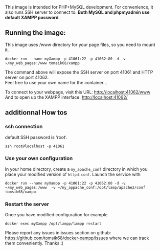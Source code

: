 This image is intended for PHP+MySQL development. For convenience, it also runs SSH server to connect to. __Both MySQL and phpmyadmin use default XAMPP password__.


## Running the image:

This image uses /www directory for your page files, so you need to mount it.

```
docker run --name myXampp -p 41061:22 -p 41062:80 -d -v ~/my_web_pages:/www tomsik68/xampp
```
The command above will expose the SSH server on port 41061 and HTTP server on port 41062.    
Feel free to use your own name for the container...

To connect to your webpage, visit this URL: [http://localhost:41062/www](http://localhost:41062/www)    
And to open up the XAMPP interface: [http://localhost:41062/](http://localhost:41062/)

## additionnal How tos

### ssh connection

default SSH password is 'root'.

```
ssh root@localhost -p 41061
```

### Use your own configuration

In your home directory, create a `my_apache_conf` directory in which you place your modified version of `httpd.conf`. Launch the service with

```
docker run --name myXampp -p 41061:22 -p 41062:80 -d -v ~/my_web_pages:/www  -v ~/my_appache_conf:/opt/lamp/apache2/conf tomsik68/xampp
```

### Restart the server

Once you have modified configuration for example
```
docker exec myXampp /opt/lampp/lampp restart
```
Please report any issues in issues section on github: https://github.com/tomsik68/docker-xampp/issues where we can track them conveniently. Thanks :)

